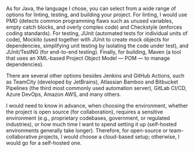 As for Java, the language I chose, you can select from a wide range of options for linting, testing, and building your project. For linting, I would use PMD (detects common programming flaws such as unused variables, empty catch blocks, and overly complex code) and Checkstyle (enforces coding standards). For testing, JUnit (automated tests for individual units of code), Mockito (used together with JUnit to create mock objects for dependencies, simplifying unit testing by isolating the code under test), and JUnit/TestNG (for end-to-end testing). Finally, for building, Maven (a tool that uses an XML-based Project Object Model — POM — to manage dependencies).

There are several other options besides Jenkins and GitHub Actions, such as TeamCity (developed by JetBrains), Atlassian Bamboo and Bitbucket Pipelines (the third most commonly used automation server), GitLab CI/CD, Azure DevOps, Amazon AWS, and many others.

I would need to know in advance, when choosing the environment, whether the project is open source (for collaboration), requires a sensitive environment (e.g., proprietary codebases, government, or regulated industries), or how much time I want to spend setting it up (self-hosted environments generally take longer). Therefore, for open-source or team-collaborative projects, I would choose a cloud-based setup; otherwise, I would go for a self-hosted one.
